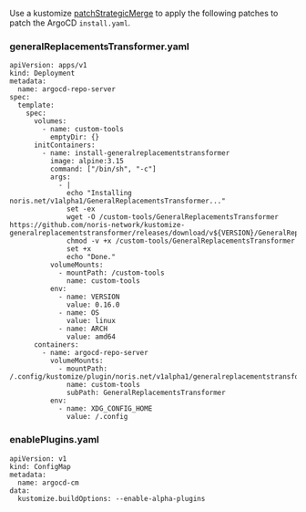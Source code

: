 Use a kustomize [patchStrategicMerge](https://github.com/kubernetes-sigs/kustomize/blob/master/docs/glossary.md#patchstrategicmerge) to apply the following patches to patch the ArgoCD `install.yaml`.

### generalReplacementsTransformer.yaml

    apiVersion: apps/v1
    kind: Deployment
    metadata:
      name: argocd-repo-server
    spec:
      template:
        spec:
          volumes:
            - name: custom-tools
              emptyDir: {}
          initContainers:
            - name: install-generalreplacementstransformer
              image: alpine:3.15
              command: ["/bin/sh", "-c"]
              args:
                - |
                  echo "Installing noris.net/v1alpha1/GeneralReplacementsTransformer..."
                  set -ex
                  wget -O /custom-tools/GeneralReplacementsTransformer https://github.com/noris-network/kustomize-generalreplacementstransformer/releases/download/v${VERSION}/GeneralReplacementsTransformer_${VERSION}_${OS}_${ARCH}
                  chmod -v +x /custom-tools/GeneralReplacementsTransformer
                  set +x
                  echo "Done."
              volumeMounts:
                - mountPath: /custom-tools
                  name: custom-tools
              env:
                - name: VERSION
                  value: 0.16.0
                - name: OS
                  value: linux
                - name: ARCH
                  value: amd64
          containers:
            - name: argocd-repo-server
              volumeMounts:
                - mountPath: /.config/kustomize/plugin/noris.net/v1alpha1/generalreplacementstransformer/GeneralReplacementsTransformer
                  name: custom-tools
                  subPath: GeneralReplacementsTransformer
              env:
                - name: XDG_CONFIG_HOME
                  value: /.config

### enablePlugins.yaml

    apiVersion: v1
    kind: ConfigMap
    metadata:
      name: argocd-cm
    data:
      kustomize.buildOptions: --enable-alpha-plugins
